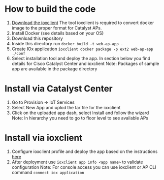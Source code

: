 # How to build the code 
1. [Download the ioxclient](https://developer.cisco.com/docs/iox/#!iox-resource-downloads)
The tool ioxclient is required to convert docker image to the proper format for Catalyst APs. 
2. Install Docker (see details based on your OS)
3. Download this repository
4. Inside this directory run `docker build -t web-ap-app .`
5. Create IOx application `ioxclient docker package -p ext2 web-ap-app ./conf`
6. Select installation tool and deploy the app. In section below you find details for Cisco Catalyst Center and ioxclient
Note: Packages of sample app are available in the package directory

# Install via Catalyst Center
1. Go to Provision -> IoT Services
2. Select New App and uplod the tar file for the ioxclient
3. Click on the uploaded app dash, select Install and follow the wizard
Note: In hierarchy you need to go to floor level to see available APs

# Install via ioxclient
1. Configure ioxclient profile and deploy the app based on the instructions [here](https://developer.cisco.com/docs/app-hosting-ap/#!deploy-iox-application-on-ap-using-ioxclient/activate-the-iox-application-on-ap)
2. After deployment use `ioxclient app info <app name>` to validate configuration
Note: For console access you can use ioxclient or  AP CLI command `connect iox application`

